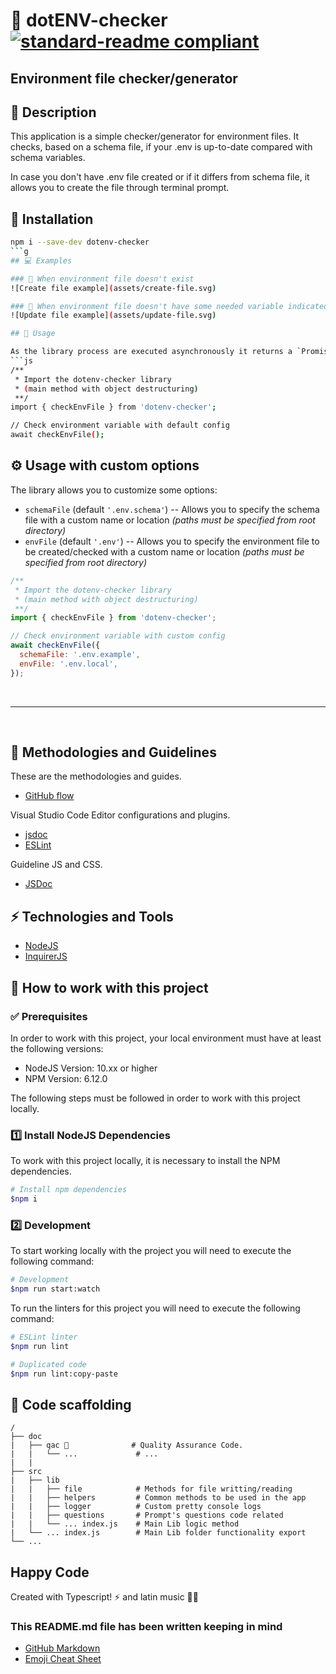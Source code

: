 # 🔌 dotENV-checker [![standard-readme compliant](https://img.shields.io/badge/readme%20style-standard-brightgreen.svg?style=flat-square)](https://github.com/RichardLitt/standard-readme)
## Environment file checker/generator 


## 🔖 Description

This application is a simple checker/generator for environment files. It checks, based on a schema file, if your .env is up-to-date compared with schema variables. 

In case you don't have .env file created or if it differs from schema file, it allows you to create the file through terminal prompt.

## 📐 Installation
```bash
npm i --save-dev dotenv-checker
```g
## 💻 Examples

### 🔴 When environment file doesn't exist
![Create file example](assets/create-file.svg)

### 🔵 When environment file doesn't have some needed variable indicated in schema file
![Update file example](assets/update-file.svg)

## 🚀 Usage

As the library process are executed asynchronously it returns a `Promise<void>` when the process is done.
```js
/**
 * Import the dotenv-checker library
 * (main method with object destructuring)
 **/
import { checkEnvFile } from 'dotenv-checker';

// Check environment variable with default config
await checkEnvFile();
```

## ⚙️ Usage with custom options

The library allows you to customize some options:
- `schemaFile` (default `'.env.schema'`) -- Allows you to specify the schema file with a custom name or location _(paths must be specified from root directory)_
- `envFile` (default `'.env'`) -- Allows you to specify the environment file to be created/checked with a custom name or location _(paths must be specified from root directory)_

```js
/**
 * Import the dotenv-checker library
 * (main method with object destructuring)
 **/
import { checkEnvFile } from 'dotenv-checker';

// Check environment variable with custom config
await checkEnvFile({
  schemaFile: '.env.example',
  envFile: '.env.local',
});
```

<br/>

-------------------------------------------------
<br/>

## 📌 Methodologies and Guidelines

These are the methodologies and guides.

- [GitHub flow](https://guides.github.com/introduction/flow/)

Visual Studio Code Editor configurations and plugins.

- [jsdoc](https://marketplace.visualstudio.com/items?itemName=stevencl.addDocComments)
- [ESLint](https://marketplace.visualstudio.com/items?itemName=dbaeumer.vscode-eslint)

Guideline JS and CSS.

- [JSDoc](https://www.npmjs.com/package/eslint-plugin-jsdoc)

## ⚡️ Technologies and Tools

- [NodeJS](https://nodejs.org/)
- [InquirerJS](https://github.com/SBoudrias/Inquirer.js/)


## 👷 How to work with this project

### ✅ Prerequisites

In order to work with this project, your local environment must have at least the following versions:

* NodeJS Version: 10.xx or higher
* NPM Version: 6.12.0

The following steps must be followed in order to work with this project locally.

### 1️⃣ Install NodeJS Dependencies

To work with this project locally, it is necessary to install the NPM dependencies.

```bash
# Install npm dependencies
$npm i
```


### 2️⃣ Development

To start working locally with the project you will need to execute the following command:

```bash
# Development
$npm run start:watch
```

To run the linters for this project you will need to execute the following command:

```bash
# ESLint linter
$npm run lint

# Duplicated code
$npm run lint:copy-paste
```


## 📂 Code scaffolding

```any
/
├── doc
|   ├── qac 🔰              # Quality Assurance Code.
|   |   └── ...             # ...
|   |
├── src
|   ├── lib
|   |   ├── file            # Methods for file writting/reading
|   |   ├── helpers         # Common methods to be used in the app
|   |   ├── logger          # Custom pretty console logs
|   |   ├── questions       # Prompt's questions code related
|   |   └── ... index.js    # Main Lib logic method
|   └── ... index.js        # Main Lib folder functionality export
└── ...
```

## Happy Code

Created with Typescript! ⚡ and latin music 🎺🎵

### This README.md file has been written keeping in mind

- [GitHub Markdown](https://guides.github.com/features/mastering-markdown/)
- [Emoji Cheat Sheet](https://www.webfx.com/tools/emoji-cheat-sheet/)
